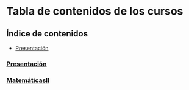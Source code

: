 # Tabla de contenidos de los cursos
## Índice de contenidos
* [Presentación](#presentación)


### [Presentación](/academic/presentation)

### [MatemáticasII](/academic/MatematicasII)